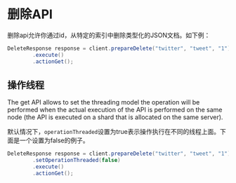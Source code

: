 # 删除API

删除api允许你通过id，从特定的索引中删除类型化的JSON文档。如下例：

```java
DeleteResponse response = client.prepareDelete("twitter", "tweet", "1")
        .execute()
        .actionGet();
```

## 操作线程

The get API allows to set the threading model the operation will be performed when the actual execution of the API is
performed on the same node (the API is executed on a shard that is allocated on the same server).

默认情况下，`operationThreaded`设置为true表示操作执行在不同的线程上面。下面是一个设置为false的例子。

```java
DeleteResponse response = client.prepareDelete("twitter", "tweet", "1")
        .setOperationThreaded(false)
        .execute()
        .actionGet();
```
